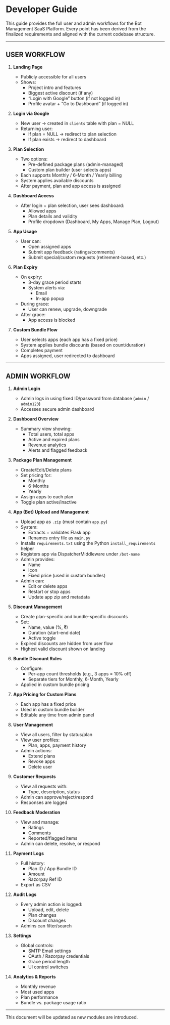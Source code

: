 # Developer Guide

This guide provides the full user and admin workflows for the Bot Management SaaS Platform. Every point has been derived from the finalized requirements and aligned with the current codebase structure.

---

## USER WORKFLOW

1. **Landing Page**
   - Publicly accessible for all users
   - Shows:
     - Project intro and features
     - Biggest active discount (if any)
     - “Login with Google” button (if not logged in)
     - Profile avatar + “Go to Dashboard” (if logged in)

2. **Login via Google**
   - New user → created in `clients` table with plan = NULL
   - Returning user:
     - If plan = NULL → redirect to plan selection
     - If plan exists → redirect to dashboard

3. **Plan Selection**
   - Two options:
     - Pre-defined package plans (admin-managed)
     - Custom plan builder (user selects apps)
   - Each supports Monthly / 6-Month / Yearly billing
   - System applies available discounts
   - After payment, plan and app access is assigned

4. **Dashboard Access**
   - After login + plan selection, user sees dashboard:
     - Allowed apps
     - Plan details and validity
     - Profile dropdown (Dashboard, My Apps, Manage Plan, Logout)

5. **App Usage**
   - User can:
     - Open assigned apps
     - Submit app feedback (ratings/comments)
     - Submit special/custom requests (retirement-based, etc.)

6. **Plan Expiry**
   - On expiry:
     - 3-day grace period starts
     - System alerts via:
       - Email
       - In-app popup
   - During grace:
     - User can renew, upgrade, downgrade
   - After grace:
     - App access is blocked

7. **Custom Bundle Flow**
   - User selects apps (each app has a fixed price)
   - System applies bundle discounts (based on count/duration)
   - Completes payment
   - Apps assigned, user redirected to dashboard

---

## ADMIN WORKFLOW

1. **Admin Login**
   - Admin logs in using fixed ID/password from database (`admin` / `admin123`)
   - Accesses secure admin dashboard

2. **Dashboard Overview**
   - Summary view showing:
     - Total users, total apps
     - Active and expired plans
     - Revenue analytics
     - Alerts and flagged feedback

3. **Package Plan Management**
   - Create/Edit/Delete plans
   - Set pricing for:
     - Monthly
     - 6-Months
     - Yearly
   - Assign apps to each plan
   - Toggle plan active/inactive

4. **App (Bot) Upload and Management**
   - Upload app as `.zip` (must contain `app.py`)
   - System:
     - Extracts + validates Flask app
     - Renames entry file as `main.py`
    - Installs `requirements.txt` using the Python `install_requirements` helper
     - Registers app via DispatcherMiddleware under `/bot-name`
   - Admin provides:
     - Name
     - Icon
     - Fixed price (used in custom bundles)
   - Admin can:
     - Edit or delete apps
     - Restart or stop apps
     - Update app zip and metadata

5. **Discount Management**
   - Create plan-specific and bundle-specific discounts
   - Set:
     - Name, value (%, ₹)
     - Duration (start–end date)
     - Active toggle
   - Expired discounts are hidden from user flow
   - Highest valid discount shown on landing

6. **Bundle Discount Rules**
   - Configure:
     - Per-app count thresholds (e.g., 3 apps = 10% off)
     - Separate tiers for Monthly, 6-Month, Yearly
   - Applied in custom bundle pricing

7. **App Pricing for Custom Plans**
   - Each app has a fixed price
   - Used in custom bundle builder
   - Editable any time from admin panel

8. **User Management**
   - View all users, filter by status/plan
   - View user profiles:
     - Plan, apps, payment history
   - Admin actions:
     - Extend plans
     - Revoke apps
     - Delete user

9. **Customer Requests**
   - View all requests with:
     - Type, description, status
   - Admin can approve/reject/respond
   - Responses are logged

10. **Feedback Moderation**
    - View and manage:
      - Ratings
      - Comments
      - Reported/flagged items
    - Admin can delete, resolve, or respond

11. **Payment Logs**
    - Full history:
      - Plan ID / App Bundle ID
      - Amount
      - Razorpay Ref ID
    - Export as CSV

12. **Audit Logs**
    - Every admin action is logged:
      - Upload, edit, delete
      - Plan changes
      - Discount changes
    - Admins can filter/search

13. **Settings**
    - Global controls:
      - SMTP Email settings
      - OAuth / Razorpay credentials
      - Grace period length
      - UI control switches

14. **Analytics & Reports**
    - Monthly revenue
    - Most used apps
    - Plan performance
    - Bundle vs. package usage ratio

---

This document will be updated as new modules are introduced.
